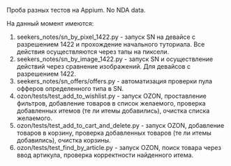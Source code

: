 Проба разных тестов на Appium. No NDA data.

На данный момент имеются:
1. seekers_notes/sn_by_pixel_1422.py - запуск SN на девайсе с разрешением 1422 и прохождение начального туториала. Все действия осуществляются через тапы на пиксели.
2. seekers_notes/sn_by_image_1422.py - запуск SN и осуществление действий через сравнение изображений. Для девайсов с разрешением 1422.
3. seekers_notes/sn_offers/offers.py - автоматизация проверки пула офферов определенного типа в SN.
4. ozon/tests/test_add_to_wishlist.py - запуск OZON, проставление фильтров, добавление товаров в список желаемого, проверка добавленных итемов (те ли итемы добавились), очистка списка желаемого.
5. ozon/tests/test_add_to_cart_and_delete.py - запуск OZON, добавление товаров в корзину, проверка добавленных товаров (те ли итемы добавились), очистка корзины.
6. ozon/tests/test_find_by_article.py - запуск OZON, поиск товара через ввод артикула, проверка корректности найденного итема.
